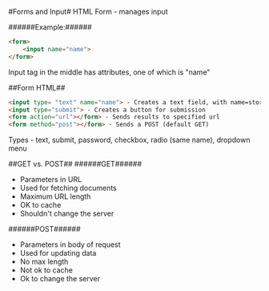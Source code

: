 #Forms and Input#
HTML Form - manages input

######Example:######
```HTML
<form>
    <input name="name">
</form>
```

Input tag in the middle has attributes, one of which is "name"

##Form HTML##
```HTML
<input type= "text" name="name"> - Creates a text field, with name=store
<input type="submit"> - Creates a button for submission
<form action="url"></form> - Sends results to specified url
<form method="post"></form> - Sends a POST (default GET)
```

Types - text, submit, password, checkbox, radio (same name), dropdown menu

##GET vs. POST##
######GET######
+ Parameters in URL
+ Used for fetching documents
+ Maximum URL length
+ OK to cache
+ Shouldn't change the server

######POST######
+ Parameters in body of request
+ Used for updating data
+ No max length
+ Not ok to cache
+ Ok to change the server

